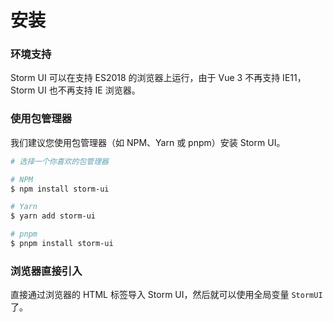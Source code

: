 # 安装

### 环境支持

Storm UI 可以在支持 ES2018 的浏览器上运行，由于 Vue 3 不再支持 IE11，Storm UI 也不再支持 IE 浏览器。

### 使用包管理器

我们建议您使用包管理器（如 NPM、Yarn 或 pnpm）安装 Storm UI。

```bash
# 选择一个你喜欢的包管理器

# NPM
$ npm install storm-ui

# Yarn
$ yarn add storm-ui

# pnpm
$ pnpm install storm-ui
```

### 浏览器直接引入

直接通过浏览器的 HTML 标签导入 Storm UI，然后就可以使用全局变量 `StormUI` 了。
